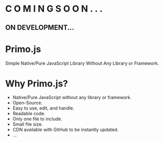 # C O M I N G    S O O N . . .
## ON DEVELOPMENT...

# Primo.js
Simple Native/Pure JavaScript Library Without Any Library or Framework.


# Why Primo.js?
- Native/Pure JavaScript without any library or framework.
- Open-Source.
- Easy to use, edit, and handle.
- Readable code.
- Only one file to include.
- Small file size.
- CDN available with GitHub to be instantly updated.
- ...
